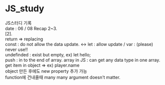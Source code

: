 # JS_study
JS스터디 기록  
date : 06 / 08 Recap 2~3.  
[2].  
return => replacing  
const : do not allow the data update. <-> let : allow update  / var : (please) never use!!  
undefinded : exist but empty, ex) let hello;  
push : in to the end of array. 
array in JS : can get any data type in one array.  
get item in object => ex) player.name  
object 만든 후에도 new property 추가 가능  
function에 건내줄때 many many argument doesn't matter.  

